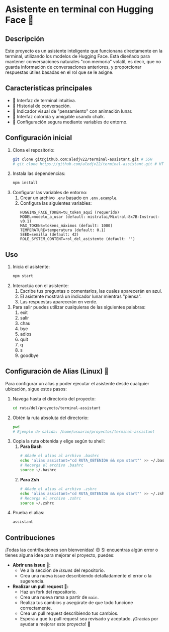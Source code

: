 # Asistente en terminal con Hugging Face 🤖

## Descripción
Este proyecto es un asistente inteligente que funcionana directamente en la terminal, utilizando los modelos de Hugging Face. Está diseñado para mantener conversaciones naturales "con memoria" volatil, es decir, que no guarda información de conversaciones anteriores, y proporcionar respuestas útiles basadas en el rol que se le asigne.

## Características principales
- 🎯 Interfaz de terminal intuitiva.
- 🔄 Historial de conversación.
- 🌙 Indicador visual de "pensamiento" con animación lunar.
- 🎨 Interfaz colorida y amigable usando chalk.
- 🔐 Configuración segura mediante variables de entorno.

##  Configuración inicial
1. Clona el repositorio:
    ```bash
    git clone git@github.com:aledjv22/terminal-assistant.git # SSH
    # git clone https://github.com/aledjv22/terminal-assistant.git # HTTPS
    ```
2. Instala las dependencias:
    ```bash
    npm install
    ```
3. Configurar las variables de entorno:
   1. Crear un archivo `.env` basado en `.env.example`.
   2. Configura las siguientes variables:
        ```env
        HUGGING_FACE_TOKEN=tu_token_aquí (requerido)
        MODEL=modelo_a_usar (default: mistralai/Mixtral-8x7B-Instruct-v0.1)
        MAX_TOKENS=tokens_máximos (default: 1000)
        TEMPERATURE=temperatura (default: 0.1)
        SEED=semilla (default: 42)
        ROLE_SYSTEM_CONTENT=rol_del_asistente (default: '')
        ```

## Uso
1. Inicia el asistente:
    ```bash
    npm start
    ```
2. Interactúa con el asistente:
   1. Escribe tus preguntas o comentarios, las cuales aparecerán en azul.
   2. El asistente mostrará un indicador lunar mientras "piensa".
   3. Las respuestas aparecerán en verde.
3. Para salir puedes utilizar cualquieras de las siguientes palabras:
   1. exit
   2. salir
   3. chau
   4. bye
   5. adios
   6. quit
   7. q
   8. s
   9. goodbye

## Configuración de Alias (Linux) 🔧
Para configurar un alias y poder ejecutar el asistente desde cualquier ubicación, sigue estos pasos:

1. Navega hasta el directorio del proyecto:
    ```bash
    cd ruta/del/proyecto/terminal-assistant
    ```
2. Obtén la ruta absoluta del directorio:
    ```bash
    pwd
    # Ejemplo de salida: /home/usuario/proyectos/terminal-assistant
    ```
3. Copia la ruta obtenida y elige según tu shell:
   1. **Para Bash**
        ```bash
        # Añade el alias al archivo .bashrc
        echo 'alias assistant="cd RUTA_OBTENIDA && npm start"' >> ~/.bashrc
        # Recarga el archivo .bashrc
        source ~/.bashrc
        ```
   2. **Para Zsh**
        ```bash
        # Añade el alias al archivo .zshrc
        echo 'alias assistant="cd RUTA_OBTENIDA && npm start"' >> ~/.zshrc
        # Recarga el archivo .zshrc
        source ~/.zshrc
        ```
4. Prueba el alias:
    ```bash
    assistant
    ```

## Contribuciones
¡Todas las contribuciones son bienvenidas! 😊 Si encuentras algún error o tienes alguna idea para mejorar el proyecto, puedes:
- **Abrir una issue 🐞:**
    - Ve a la sección de *issues* del repositorio.
    - Crea una nueva issue describiendo detalladamente el error o la sugerencia.
- **Realizar un pull request 🚀:** 
  - Haz un fork del repositorio.
  - Crea una nueva rama a partir de `main`.
  - Realiza tus cambios y asegúrate de que todo funcione correctamente.
  - Crea un pull request describiendo tus cambios.
  - Espera a que tu pull request sea revisado y aceptado.
¡Gracias por ayudar a mejorar este proyecto! 🎉